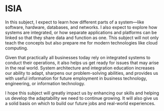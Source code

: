 # ISIA
In this subject, I expect to learn how different parts of a system—like software, hardware, databases, and networks. I also expect to explore how systems are integrated, or how separate applications and platforms can be linked so that they share data and function as one. This subject will not only teach the concepts but also prepare me for modern technologies like cloud computing.

Given that practically all businesses today rely on integrated systems to conduct their operations, it also helps us get ready for issues that may arise in the real world. System architecture and integration education increases our ability to adapt, sharpens our problem-solving abilities, and provides us with useful information for future employment in business technology, engineering, or information technology.

I hope this subject will greatly impact us by enhancing our skills and helping us develop the adaptability we need to continue growing. It will also give us a solid basis on which to build our future jobs and real-world experiences.
